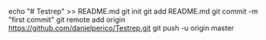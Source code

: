 echo "# Testrep" >> README.md
git init
git add README.md
git commit -m "first commit"
git remote add origin https://github.com/danielperico/Testrep.git
git push -u origin master
